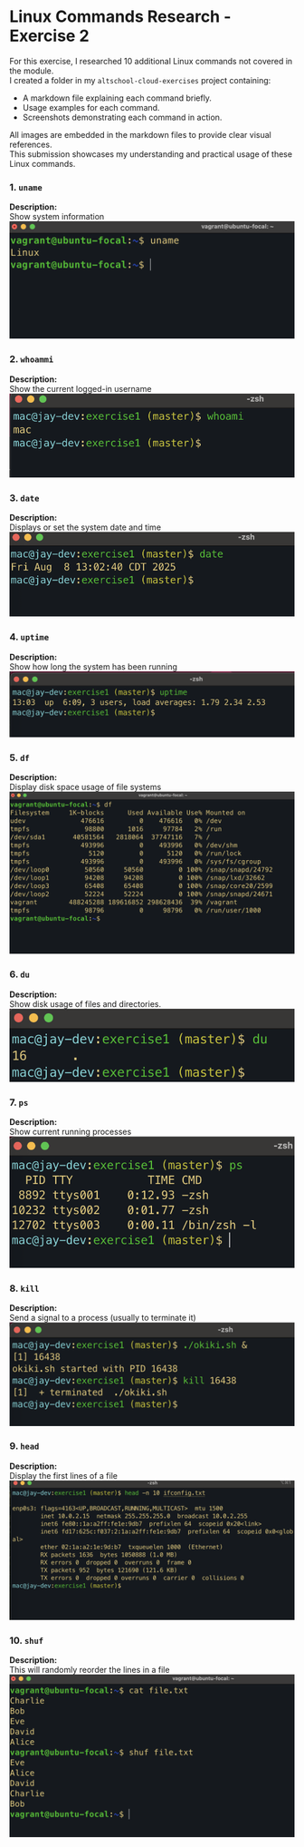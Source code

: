 # Linux Commands Research - Exercise 2

For this exercise, I researched 10 additional Linux commands not covered in the module.  
I created a folder in my `altschool-cloud-exercises` project containing:

- A markdown file explaining each command briefly.
- Usage examples for each command.
- Screenshots demonstrating each command in action.

All images are embedded in the markdown files to provide clear visual references.  
This submission showcases my understanding and practical usage of these Linux commands.

### 1. `uname`

**Description:**  
Show system information
![Description of image](screenshots/screenshot1.png)

### 2. `whoammi`

**Description:**  
Show the current logged-in username
![Description of image](screenshots/screenshot2.png)

### 3. `date`

**Description:**  
Displays or set the system date and time
![Description of image](screenshots/screenshot3.png)

### 4. `uptime`

**Description:**  
Show how long the system has been running
![Description of image](screenshots/screenshot4.png)

### 5. `df`

**Description:**  
Display disk space usage of file systems
![Description of image](screenshots/screenshot5.png)

### 6. `du`

**Description:**  
Show disk usage of files and directories.
![Description of image](screenshots/screenshot6.png)

### 7. `ps`

**Description:**  
Show current running processes
![Description of image](./screenshots/screenshot7.png)

### 8. `kill`

**Description:**  
Send a signal to a process (usually to terminate it)
![Description of image](./screenshots/screenshot8.png)

### 9. `head`

**Description:**  
Display the first lines of a file
![Description of image](./screenshots/screenshot9.png)

### 10. `shuf`

**Description:**  
This will randomly reorder the lines in a file
![Description of image](./screenshots/screenshot10.png)
